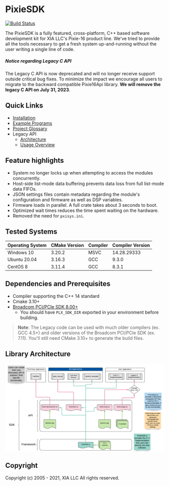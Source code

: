# PixieSDK

[![Build Status](https://travis-ci.com/xiallc/pixie_sdk.svg?branch=master)](https://travis-ci.com/xiallc/pixie_sdk)

The PixieSDK is a fully featured, cross-platform, C++ based software development kit for XIA LLC's
Pixie-16 product line. We've tried to provide all the tools necessary to get a fresh system
up-and-running without the user writing a single line of code.

##### Notice regarding Legacy C API

The Legacy C API is now deprecated and will no longer receive support outside critical bug fixes. To
minimize the impact we encourage all users to migrate to the backward compatible Pixie16Api library.
**We will remove the legacy C API on July 31, 2023**.

## Quick Links

* [Installation](doc/pages/installation.md)
* [Example Programs](examples/README.md)
* [Project Glossary](doc/pages/glossary.md)
* Legacy API
    * [Architecture](doc/pages/pixie16/legacy/legacy-api-architecture.md)
    * [Usage Overview](doc/pages/pixie16/legacy/legacy-overview.md)

## Feature highlights

* System no longer locks up when attempting to access the modules concurrently.
* Host-side list-mode data buffering prevents data loss from full list-mode data FIFOs.
* JSON settings files contain metadata regarding the module's configuration and firmware as well as
  DSP variables.
* Firmware loads in parallel. A full crate takes about 3 seconds to boot.
* Optimized wait times reduces the time spent waiting on the hardware.
* Removed the need for `pxisys.ini`.

## Tested Systems

| Operating System | CMake Version | Compiler | Compiler Version |
|---|---|---|---|
| Windows 10 | 3.20.2 | MSVC | 14.28.29333 |
| Ubuntu 20.04 | 3.16.3 | GCC | 9.3.0 |
| CentOS 8 | 3.11.4 | GCC | 8.3.1 |

## Dependencies and Prerequisites

* Compiler supporting the C++ 14 standard
* Cmake 3.10+
* [Broadcom PCI/PCIe SDK 8.00+](https://github.com/xiallc/broadcom_pci_pcie_sdk)
    * You should have `PLX_SDK_DIR` exported in your environment before building.

> **Note**: The Legacy code can be used with much older compilers (ex. GCC 4.5+) and older versions
> of the Broadcom PCI/PCIe SDK (ex. 7.11). You'll still need CMake 3.10+ to generate the build files.

## Library Architecture

![PixieSDK Architecture](doc/images/pixiesdk-library-architecture.png "PixieSDK Architecture")

## Copyright

Copyright (c) 2005 - 2021, XIA LLC All rights reserved.

